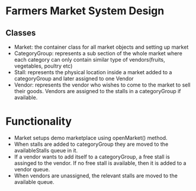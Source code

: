 # Farmers Market System Design
## Classes

  - Market: the container class for all market objects and setting up market
  - CategoryGroup: represents a sub section of the whole market where each category can only contain similar type of vendors(fruits, vegetables, poultry etc)
  - Stall: represents the physical location inside a market added to a categoryGroup and later assigned to one Vendor
  - Vendor: represents the vendor who wishes to come to the market to sell their goods. Vendors are assigned to the stalls in a categoryGroup if available.

# Functionality

  - Market setups demo marketplace using openMarket() method.
  - When stalls are added to categoryGroup they are moved to the availableStalls queue in it.
  - If a vendor wants to add itself to a categoryGroup, a free stall is assinged to the vendor. If no free stall is available, then it is added to a vendor queue.
  - When vendors are unassigned, the relevant stalls are moved to the available queue.
